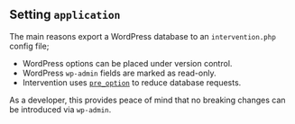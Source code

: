 ## Setting `application`

The main reasons export a WordPress database to an `intervention.php` config file;

* WordPress options can be placed under version control.
* WordPress `wp-admin` fields are marked as read-only.
* Intervention uses [`pre_option`](https://developer.wordpress.org/reference/hooks/pre_option_option/) to reduce database requests.

As a developer, this provides peace of mind that no breaking changes can be introduced via `wp-admin`.
